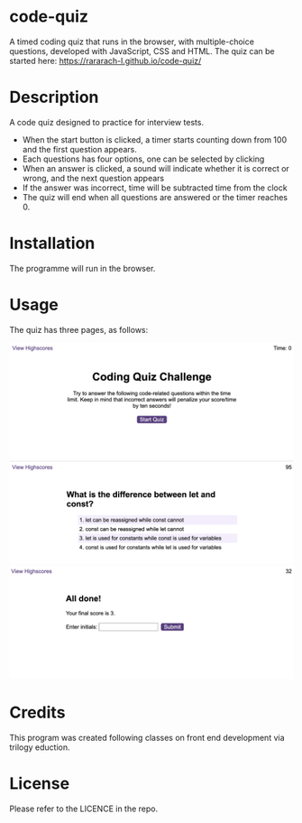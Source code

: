 # code-quiz

A timed coding quiz that runs in the browser, with multiple-choice questions, developed with JavaScript, CSS and HTML. The quiz can be started here: 
https://rararach-l.github.io/code-quiz/ 

# Description
A code quiz designed to practice for interview tests. 

* When the start button is clicked, a timer starts counting down from 100 and the first question appears.
* Each questions has four options, one can be selected by clicking
* When an answer is clicked, a sound will indicate whether it is correct or wrong, and the next question appears
* If the answer was incorrect, time will be subtracted time from the clock
* The quiz will end when all questions are answered or the timer reaches 0.

# Installation
The programme will run in the browser.

# Usage
The quiz has three pages, as follows:

![](assets/images/codequiz-screenshot.png)
![](assets/images/codequiz-screenshot2.png)
![](assets/images/codequiz-screenshot3.png)


# Credits
This program was created following classes on front end development via trilogy eduction.

# License
Please refer to the LICENCE in the repo.